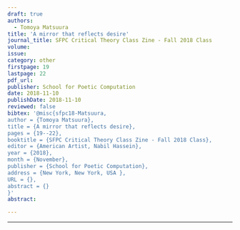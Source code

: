 ```yaml
---
draft: true
authors:
  - Tomoya Matsuura
title: 'A mirror that reflects desire'
journal_title: SFPC Critical Theory Class Zine - Fall 2018 Class
volume:
issue:
category: other
firstpage: 19
lastpage: 22
pdf_url:
publisher: School for Poetic Computation
date: 2018-11-10
publishDate: 2018-11-10
reviewed: false
bibtex: '@misc{sfpc18-Matsuura,
author = {Tomoya Matsuura},
title = {A mirror that reflects desire},
pages = {19--22},
booktitle = {SFPC Critical Theory Class Zine - Fall 2018 Class},
editor = {American Artist, Nabil Hassein},
year = {2018},
month = {November},
publisher = {School for Poetic Computation},
address = {New York, New York, USA },
URL = {},
abstract = {}
}'
abstract:

---
```



---
